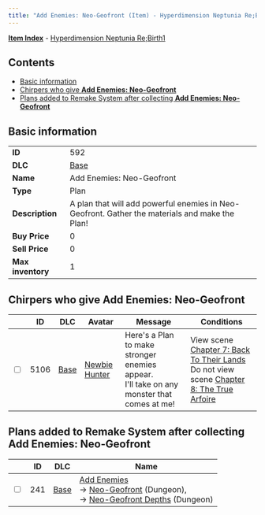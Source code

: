 ```yaml
---
title: "Add Enemies: Neo-Geofront (Item) - Hyperdimension Neptunia Re;Birth1"
---
```


[**Item Index**](/neptunia/rb1/item/index.html) - [Hyperdimension Neptunia Re;Birth1](/neptunia/rb1)

## Contents

- [Basic information](#basic-information)
- [Chirpers who give **Add Enemies: Neo-Geofront**](#chirpers-who-give-add-enemies-neo-geofront)
- [Plans added to Remake System after collecting **Add Enemies: Neo-Geofront**](#plans-added-to-remake-system-after-collecting-add-enemies-neo-geofront)

## Basic information

|   |   |
| -- | -- |
| **ID** | 592 |
| **DLC** | [Base](/neptunia/rb1/dlc/1-base.html) |
| **Name** | Add Enemies: Neo-Geofront |
| **Type** | Plan |
| **Description** | A plan that will add powerful enemies in Neo-Geofront. Gather the materials and make the Plan! |
| **Buy Price** | 0 |
| **Sell Price** | 0 |
| **Max inventory** | 1 |


## Chirpers who give **Add Enemies: Neo-Geofront**

|    | ID | DLC | Avatar | Message | Conditions |
| -- | -- | --- | ------ | ------- | ---------- |
| <input type="checkbox" id="rb1-chirper-event-1-5106" class="trackbox" /> | 5106 | [Base](/neptunia/rb1/dlc/1-base.html) | [Newbie Hunter](/neptunia/rb1/undefined/1-228-newbie-hunter.html) | Here's a Plan to make stronger enemies appear.<br />I'll take on any monster that comes at me! | View scene [Chapter 7: Back To Their Lands](/neptunia/rb1/scene/1-704-chapter-7-back-to-their-lands.html)<br />Do not view scene [Chapter 8: The True Arfoire](/neptunia/rb1/scene/1-807-chapter-8-the-true-arfoire.html) |


## Plans added to Remake System after collecting **Add Enemies: Neo-Geofront**

|    | ID | DLC | Name |
| -- | -- | --- | ---- |
| <input type="checkbox" id="rb1-remake-1-241" class="trackbox" /> | 241 | [Base](/neptunia/rb1/dlc/1-base.html) | [Add Enemies](/neptunia/rb1/remake/1-241-add-enemies.html)<br /> → [Neo-Geofront](/neptunia/rb1/dungeon/1-18-neo-geofront.html) (Dungeon),<br /> → [Neo-Geofront Depths](/neptunia/rb1/dungeon/1-19-neo-geofront-depths.html) (Dungeon) |
